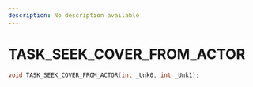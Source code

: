```yaml
---
description: No description available 
---
```


# TASK_SEEK_COVER_FROM_ACTOR

```cpp
void TASK_SEEK_COVER_FROM_ACTOR(int _Unk0, int _Unk1);
```